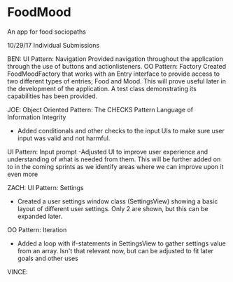# FoodMood
An app for food sociopaths

10/29/17 Individual Submissions

BEN:
UI Pattern: Navigation
  Provided navigation throughout the application through the use of buttons and actionlisteners.
OO Pattern: Factory
  Created FoodMoodFactory that works with an Entry interface to provide access to two different types of entries; Food and Mood.
  This will prove useful later in the development of the application. A test class demonstrating its capabilities has been provided.
  
JOE:
Object Oriented Pattern: The CHECKS Pattern Language of Information Integrity
- Added conditionals and other checks to the input UIs to make sure user input was valid and not harmful.

UI Pattern: Input prompt
 -Adjusted UI to improve user experience and understanding of what is needed from them. This will be further added on to in the coming sprints as we identify areas where we can improve upon it even more

ZACH:
UI Pattern: Settings
 - Created a user settings window class (SettingsView) showing a basic layout of different user settings. Only 2 are shown, but this can be expanded later.

OO Pattern: Iteration
 - Added a loop with if-statements in SettingsView to gather settings value from an array. Isn't that relevant now, but can be adjusted to fit later goals and other uses

VINCE:
